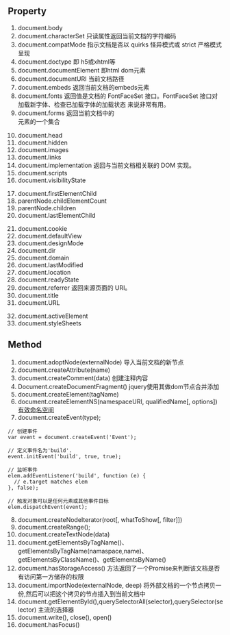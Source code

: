## Property
1. document.body
2. document.characterSet 只读属性返回当前文档的字符编码
3. document.compatMode 指示文档是否以 quirks 怪异模式或 strict 严格模式呈现
4. document.doctype 即<!DOCTYPE html> h5或xhtml等
5. document.documentElement 即html dom元素
6. document.documentURI 当前文档路径
7. document.embeds 返回当前文档的embeds元素
8. document.fonts 返回值是文档的 FontFaceSet 接口。FontFaceSet 接口对 加载新字体、检查已加载字体的加载状态 来说非常有用。
9. document.forms 返回当前文档中的 <form>元素的一个集合
10. document.head
11. document.hidden
12. document.images
13. document.links
14. document.implementation 返回与当前文档相关联的 DOM 实现。
15. document.scripts
16. document.visibilityState
<!-- 继承自parentNode -->
17. document.firstElementChild
18. parentNode.childElementCount
19. parentNode.children
20. document.lastElementChild
<!-- HTML 文件的 document 接口继承自 HTMLdocument 接口 -->
21. document.cookie
22. document.defaultView
23. document.designMode
24. document.dir
25. document.domain
26. document.lastModified
27. document.location
28. document.readyState
29. document.referrer 返回来源页面的 URI。
30. document.title
31. document.URL
<!-- Document 接口混入（mixin）DocumentOrShadowRoot 包含的属性。请注意，这些属性目前仅有 Chrome 实现；其他浏览器仍在 Document 接口上直接实现它们 -->
32. document.activeElement
33. document.styleSheets
## Method
1. document.adoptNode(externalNode) 导入当前文档的新节点
2. document.createAttribute(name) 
3. document.createComment(data) 创建注释内容
4. Document.createDocumentFragment() jquery使用其做dom节点合并添加
5. document.createElement(tagName)
6. document.createElementNS(namespaceURI, qualifiedName[, options]) [有效命名空间](https://developer.mozilla.org/en-US/docs/Web/API/Document/createElementNS#Valid_Namespace_URI's)
7. document.createEvent(type);
```
// 创建事件
var event = document.createEvent('Event');

// 定义事件名为'build'.
event.initEvent('build', true, true);

// 监听事件
elem.addEventListener('build', function (e) {
  // e.target matches elem
}, false);

// 触发对象可以是任何元素或其他事件目标
elem.dispatchEvent(event);
```
8. document.createNodeIterator(root[, whatToShow[, filter]]) 
9. document.createRange();
10. document.createTextNode(data)
11. document.getElementsByTagName()、getElementsByTagName(namaspace,name)、getElementsByClassName()、getElementsByName()
12. document.hasStorageAccess() 方法返回了一个Promise来判断该文档是否有访问第一方储存的权限
13. document.importNode(externalNode, deep) 将外部文档的一个节点拷贝一份,然后可以把这个拷贝的节点插入到当前文档中
14. document.getElementById(),querySelectorAll(selector),querySelector(selector) 主流的选择器
15. document.write(), close(), open()
16. document.hasFocus()